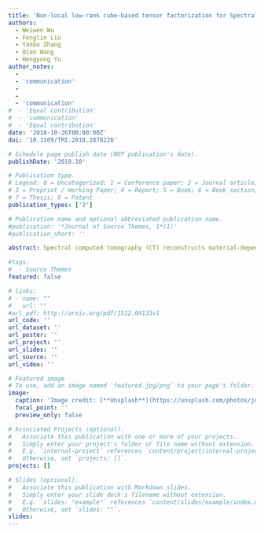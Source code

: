 ```yaml
---
title: 'Non-local low-rank cube-based tensor factorization for Spectral CT reconstruction'
authors:
  - Weiwen Wu
  - Fenglin Liu
  - Yanbo Zhang
  - Qian Wang
  - Hengyong Yu
author_notes:
  -
  - 'communication'
  -
  -
  - 'communication'
#  - 'Equal contribution'
#  - 'communication'
#  - 'Equal contribution'
date: '2018-10-26T00:00:00Z'
doi: '10.1109/TMI.2018.2878226'

# Schedule page publish date (NOT publication's date).
publishDate: '2018.10'

# Publication type.
# Legend: 0 = Uncategorized; 1 = Conference paper; 2 = Journal article;
# 3 = Preprint / Working Paper; 4 = Report; 5 = Book; 6 = Book section;
# 7 = Thesis; 8 = Patent
publication_types: ['2']

# Publication name and optional abbreviated publication name.
#publication: '*Journal of Source Themes, 1*(1)'
#publication_short: ''

abstract: Spectral computed tomography (CT) reconstructs material-dependent attenuation images with the projections of multiple narrow energy windows, it is meaningful for material identification and decomposition. Unfortunately, the multi-energy projection dataset always contains strong complicated noise and result in the projections has a lower signal-noise-ratio (SNR). Very recently, the spatial-spectral cube matching frame (SSCMF) was proposed to explore the non-local spatial-spectrum similarities for spectral CT. The method constructs such a group by clustering up a series of non-local spatial-spectrum cubes. The small size of spatial patch for such a group make SSCMF fails to encode the sparsity and low-rank properties. In addition, the hard-thresholding and collaboration filtering operation in the SSCMF are also rough to recover the image features and spatial edges. While for all steps are operated on 4-D group, we may not afford such huge computational and memory load in practical. To avoid the above limitation and further improve image quality, we first formulate a non-local cube-based tensor instead of the group to encode the sparsity and low-rank properties. Then, as a new regularizer, Kronecker-Basis-Representation (KBR) tensor factorization is employed into a basic spectral CT reconstruction model to enhance the ability of extracting image features and protecting spatial edges, generating the non-local low-rank cube-based tensor factorization (NLCTF) method. Finally, the split-Bregman strategy is adopted to solve the NLCTF model. Both numerical simulations and realistic preclinical mouse studies are performed to validate and assess the NLCTF algorithm. The results show that the NLCTF method outperforms the other competitors.

#tags:
#  - Source Themes
featured: false

# links:
# - name: ""
#   url: ""
#url_pdf: http://arxiv.org/pdf/1512.04133v1
url_code: ''
url_dataset: ''
url_poster: ''
url_project: ''
url_slides: ''
url_source: ''
url_video: ''

# Featured image
# To use, add an image named `featured.jpg/png` to your page's folder.
image:
  caption: 'Image credit: [**Unsplash**](https://unsplash.com/photos/jdD8gXaTZsc)'
  focal_point: ''
  preview_only: false

# Associated Projects (optional).
#   Associate this publication with one or more of your projects.
#   Simply enter your project's folder or file name without extension.
#   E.g. `internal-project` references `content/project/internal-project/index.md`.
#   Otherwise, set `projects: []`.
projects: []

# Slides (optional).
#   Associate this publication with Markdown slides.
#   Simply enter your slide deck's filename without extension.
#   E.g. `slides: "example"` references `content/slides/example/index.md`.
#   Otherwise, set `slides: ""`.
slides:
---
```

